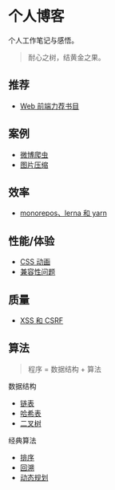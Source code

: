 # 个人博客

个人工作笔记与感悟。

> 耐心之树，结黄金之果。

## 推荐

- [Web 前端力荐书目](./recommend/Web前端力荐书目.md)

## 案例

- [微博爬虫](./case/微博爬虫.md)
- [图片压缩](./case/图片压缩.md)

## 效率

- [monorepos、lerna 和 yarn]()

## 性能/体验

- [CSS 动画](./experience/CSS动画.md)
- [兼容性问题](./experience/兼容性问题.md)

## 质量

- [XSS 和 CSRF](./quality/XSS和CSRF.md)

## 算法

> 程序 = 数据结构 + 算法

数据结构

- [链表](./algorithm/linked-list.md)
- [哈希表](./algorithm/hashtable.md)
- [二叉树](./algorithm/binary-tree.md)

经典算法
- [排序](./algorithm/sort.md)
- [回溯](./algorithm/backtracking.md)
- [动态规划](./algorithm/dynamic-programming.md)
